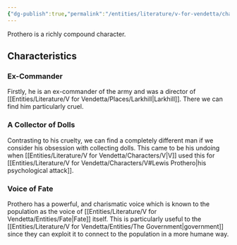 ```yaml
---
{"dg-publish":true,"permalink":"/entities/literature/v-for-vendetta/characters/lewis-prothero/","title":"Lewis Prothero","tags":["VforVendetta"]}
---
```



Prothero is a richly compound character.

## Characteristics
### Ex-Commander
Firstly, he is an ex-commander of the army and was a director of [[Entities/Literature/V for Vendetta/Places/Larkhill\|Larkhill]]. There we can find him particularly cruel.

### A Collector of Dolls
Contrasting to his cruelty, we can find a completely different man if we consider his obsession with collecting dolls. This came to be his undoing when [[Entities/Literature/V for Vendetta/Characters/V\|V]] used this for [[Entities/Literature/V for Vendetta/Characters/V#Lewis Prothero\|his psychological attack]].

### Voice of Fate
Prothero has a powerful, and charismatic voice which is known to the population as the voice of [[Entities/Literature/V for Vendetta/Entities/Fate\|Fate]] itself. This is particularly useful to the [[Entities/Literature/V for Vendetta/Entities/The Government\|government]] since they can exploit it to connect to the population in a more humane way.
